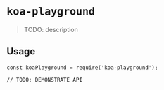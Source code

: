 # `koa-playground`

> TODO: description

## Usage

```
const koaPlayground = require('koa-playground');

// TODO: DEMONSTRATE API
```
